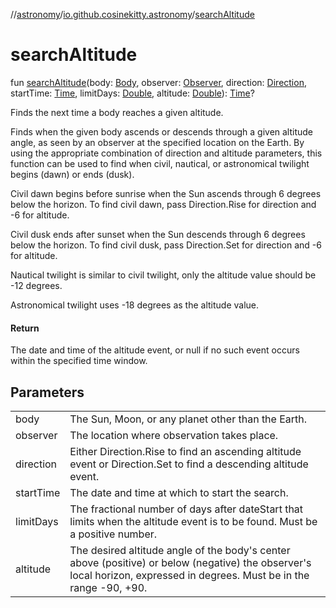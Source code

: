 //[astronomy](../../index.md)/[io.github.cosinekitty.astronomy](index.md)/[searchAltitude](search-altitude.md)

# searchAltitude

fun [searchAltitude](search-altitude.md)(body: [Body](-body/index.md), observer: [Observer](-observer/index.md), direction: [Direction](-direction/index.md), startTime: [Time](-time/index.md), limitDays: [Double](https://kotlinlang.org/api/latest/jvm/stdlib/kotlin/-double/index.html), altitude: [Double](https://kotlinlang.org/api/latest/jvm/stdlib/kotlin/-double/index.html)): [Time](-time/index.md)?

Finds the next time a body reaches a given altitude.

Finds when the given body ascends or descends through a given altitude angle, as seen by an observer at the specified location on the Earth. By using the appropriate combination of direction and altitude parameters, this function can be used to find when civil, nautical, or astronomical twilight begins (dawn) or ends (dusk).

Civil dawn begins before sunrise when the Sun ascends through 6 degrees below the horizon. To find civil dawn, pass Direction.Rise for direction and -6 for altitude.

Civil dusk ends after sunset when the Sun descends through 6 degrees below the horizon. To find civil dusk, pass Direction.Set for direction and -6 for altitude.

Nautical twilight is similar to civil twilight, only the altitude value should be -12 degrees.

Astronomical twilight uses -18 degrees as the altitude value.

#### Return

The date and time of the altitude event, or null if no such event occurs within the specified time window.

## Parameters

| | |
|---|---|
| body | The Sun, Moon, or any planet other than the Earth. |
| observer | The location where observation takes place. |
| direction | Either Direction.Rise to find an ascending altitude event or Direction.Set to find a descending altitude event. |
| startTime | The date and time at which to start the search. |
| limitDays | The fractional number of days after dateStart that limits when the altitude event is to be found. Must be a positive number. |
| altitude | The desired altitude angle of the body's center above (positive) or below (negative) the observer's local horizon, expressed in degrees. Must be in the range -90, +90. |
